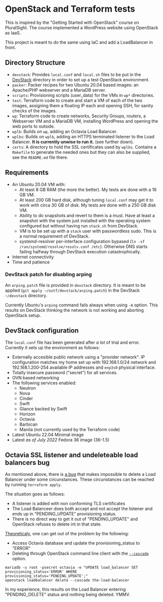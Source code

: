 # OpenStack and Terraform tests
This is inspired by the "Getting Started with OpenStack" course on
PluralSight. The course implemented a WordPress website using
OpenStack as IaaS.

This project is meant to do the same using IaC and add a LoadBalancer
in front.

## Directory Structure
* `devstack`: Provides `local.conf` and `local.sh` files to be put in
  the [DevStack](https://docs.openstack.org/devstack/latest/) directory
  in order to set up a test OpenStack environment.
* `packer`: Packer recipes for two Ubuntu 20.04 based images: an
  Apache/PHP webserver and a MariaDB server.
* `scripts`: Provisioning scripts (user_data) for the VMs in `wp*`
  directories.
* `test`: Terraform code to create and start a VM of each of the two
  images, assigning them a floating IP each and opening SSH, for sanity
  checks of the images.
* `wp`: Terraform code to create networks, Security Groups, routers, a
  Webserver VM and a MariaDB VM, installing WordPress and opening the
  web ports to outside.
* `wplb`: Builds on `wp`, adding an Octavia Load Balancer.
* `wplbs`: Builds on `wplb`, adding an HTTPS terminated listener to the
  Load Balancer. **It is currently unwise to run it.** (see further
  down).
* `certs`: A directory to hold the SSL certificates used by `wplbs`.
  Contains a `Makefile` to generate the needed ones but they can also
  be supplied, see the `README.md` file there.

## Requirements
* An Ubuntu 20.04 VM with:
  * At least 8 GB RAM (the more the better). My tests are done with a
    16 GB VM.
  * At least 200 GB hard disk, although tuning `local.conf` may get it
    to work with circa 30 GB of disk. My tests are done with a 250 GB
    disk VM.
  * Ability to do snapshots and revert to them is a must. Have at least
    a snapshot with the system just installed with the
    operating system configured but without having run `stack.sh` from
    DevStack.
  * VM is to be set up with a `stack` user with passwordless sudo. This
    is a normal requirement of DevStack.
  * systemd-resolver per-interface configuration bypased
    (`ln -sf /run/systemd/resolve/resolv.conf /etc`). Otherwise DNS
    starts failing halfway through DevStack execution catastrophically.
* Internet connectivity
* Time and patience

### DevStack patch for disabling arping
An `arping.patch` file is provided in `devstack` directory. It is meant
to be applied (`git apply ~/ostf/devstack/arping.patch`) in the
DevStack `~/devstack` directory.

Currently Ubuntu's `arping` command fails always when using `-A`
option. This results on DevStack thinking the network is not working
and aborting OpenStack setup.

## DevStack configuration
The `local.conf` file has been generated after *a lot* of trial and
error. Currently it sets up the environment as follows:
* Externally accesible public network using a "provider network". IP
  configuration matches my home set up with 192.168.1.0/24 network and
  192.168.1.200-254 available IP addresses and `enp3s0` physical
  interface.
* Totally insecure password ("secret") for all services.
* OVN based networking
* The following services enabled:
  * Neutron
  * Nova
  * Cinder
  * Swift
  * Glance backed by Swift
  * Horizon
  * Octavia
  * Barbican
  * Manila (not currently used by the Terraform code)
* Latest Ubuntu 22.04 Minimal image
* Latest *as of July 2022* Fedora 36 image (36-1.5)

## Octavia SSL listener and undeleteable load balancers bug
As mentioned above, there is
[a bug](https://storyboard.openstack.org/#!/story/1613956) that makes
impossible to delete a Load Balancer under some circunstances. These
circunstances can be reached by running `terraform apply`.

The situation goes as follows:
* A listener is added with non conforming TLS certificates
* The Load Balanceer does both accept and not accept the listener and
  ends up in "PENDING_UPDATE" provisioning status.
* There is no direct way to get it out of "PENDING_UPDATE" and
  OpenStack refuses to delete int in that state.

[Theoreticaly](https://kb.vmware.com/s/article/83240), one can get out
of the problem by the following:
* Access Octavia database and update the provisioning_status to
  "ERROR"
* Deleting through OpenStack command line client with the
  [`--cascade`](https://bugzilla.redhat.com/show_bug.cgi?id=1712448)
  option.

```
mariadb -u root -psecret octavia -e "UPDATE load_balancer SET provisioning_status='ERROR' WHERE provisioning_status='PENDING_UPDATE';"
openstack loadbalancer delete --cascade the-load-balancer
```

In my experience, this results on the Load Balancer entering
"PENDING_DELETE" status and nothing being deleted. YMMV.
